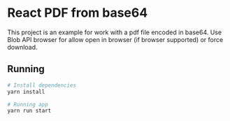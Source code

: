 # React PDF from base64

This project is an example for work with a pdf file encoded in base64. Use Blob API browser for allow open in browser (if browser supported) or force download.

## Running

```bash
# Install dependencies
yarn install

# Running app
yarn run start
```

